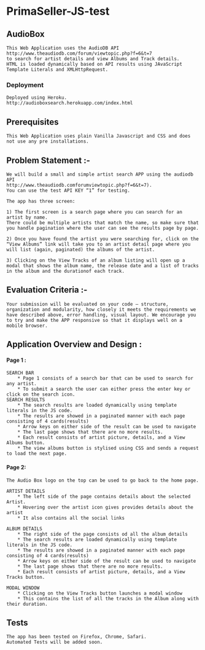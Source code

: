 # PrimaSeller-JS-test


## AudioBox

	This Web Application uses the AudioDB API http://www.theaudiodb.com/forum/viewtopic.php?f=6&t=7 
	to search for artist details and view Albums and Track details.
	HTML is loaded dynamically based on API results using JAvaScript Template Literals and XMLHttpRequest.


### Deployment
	Deployed using Heroku.
	http://audioboxsearch.herokuapp.com/index.html


## Prerequisites
	This Web Application uses plain Vanilla Javascript and CSS and does not use any pre installations.




## Problem Statement :-

	We will build a small and simple artist search APP using the audiodb API 
	http://www.theaudiodb.comforumviewtopic.php?f=6&t=7). 
	You can use the test API KEY “1” for testing.
	
	The app has three screen:
	
	1) The first screen is a search page where you can search for an artist by name.
	There could be multiple artists that match the name, so make sure that you handle pagination where the user can see the results page by page.

	2) Once you have found the artist you were searching for, click on the “View Albums” link will take you to an artist detail page where you will list (again, paginated) the albums of the artist.

	3) Clicking on the View Tracks of an album listing will open up a modal that shows the album name, the release date and a list of tracks in the album and the durationof each track.



## Evaluation Criteria :-

	Your submission will be evaluated on your code – structure, organization and modularity, how closely it meets the requirements we have described above, error handling, visual layout. We encourage you to try and make the APP responsive so that it displays well on a mobile browser.




## Application Overview and Design :

#### Page 1 : 

	SEARCH BAR
		* Page 1 consists of a search bar that can be used to search for any artist.
		* To submit a search the user can either press the enter key or click on the search icon.
	SEARCH RESULTS	
		* The search results are loaded dynamically using template literals in the JS code. 
		* The results are showed in a paginated manner with each page consisting of 4 cards(results)
		* Arrow keys on either side of the result can be used to navigate
		* The last page shows that there are no more results. 
		* Each result consists of artist picture, details, and a View Albums button.
		* The view albums button is stylised using CSS and sends a request to load the next page.

#### Page 2: 

	The Audio Box logo on the top can be used to go back to the home page.

	ARTIST DETAILS
		* The left side of the page contains details about the selected Artist.
		* Hovering over the artist icon gives provides details about the artist 
		* It also contains all the social links 

	ALBUM DETAILS
		* The right side of the page consists od all the album details
		* The search results are loaded dynamically using template literals in the JS code. 
		* The results are showed in a paginated manner with each page consisting of 4 cards(results)
		* Arrow keys on either side of the result can be used to navigate
		* The last page shows that there are no more results. 
		* Each result consists of artist picture, details, and a View Tracks button.

	MODAL WINDOW
		* Clicking on the View Tracks button launches a modal window 
		* This contains the list of all the tracks in the Album along with their duration.


## Tests

	The app has been tested on Firefox, Chrome, Safari.
	Automated Tests will be added soon.




	
